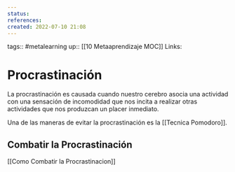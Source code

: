 ```yaml
---
status:
references:
created: 2022-07-10 21:08
---
```

tags:: #metalearning 
up:: [[10 Metaaprendizaje MOC]]
Links: 
# Procrastinación
La procrastinación es causada cuando nuestro cerebro asocia una actividad con una sensación de incomodidad que nos incita a realizar otras actividades que nos produzcan un placer inmediato.

Una de las maneras de evitar la procrastinación es la [[Tecnica Pomodoro]]. 

## Combatir la Procrastinación
[[Como Combatir la Procrastinacion]]